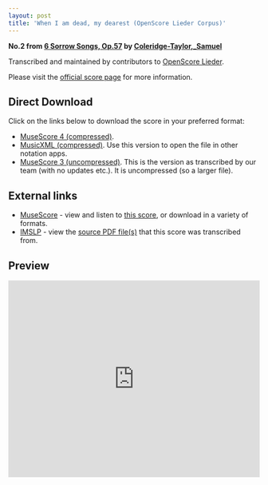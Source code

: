 ```yaml
---
layout: post
title: 'When I am dead, my dearest (OpenScore Lieder Corpus)'
---
```


__No.2 from [6 Sorrow Songs, Op.57](https://fourscoreandmore.org/openscore/lieder/Coleridge-Taylor%2C_Samuel/6_Sorrow_Songs%2C_Op.57/) by [Coleridge-Taylor,_Samuel](https://fourscoreandmore.org/openscore/lieder/Coleridge-Taylor%2C_Samuel)__

Transcribed and maintained by contributors to [OpenScore Lieder].

Please visit the [official score page] for more information.

[official score page]: https://musescore.com/openscore-lieder-corpus/scores/6189644
[OpenScore Lieder]: https://musescore.com/openscore-lieder-corpus

## Direct Download

Click on the links below to download the score in your preferred format:
- [MuseScore 4 (compressed)](https://fourscoreandmore.org/openscore/lieder/Coleridge-Taylor%2C_Samuel/6_Sorrow_Songs%2C_Op.57/2_When_I_am_dead%2C_my_dearest.mscz).
- [MusicXML (compressed)](https://fourscoreandmore.org/openscore/lieder/Coleridge-Taylor%2C_Samuel/6_Sorrow_Songs%2C_Op.57/2_When_I_am_dead%2C_my_dearest.mxl). Use this version to open the file in other notation apps.
- [MuseScore 3 (uncompressed)](https://raw.githubusercontent.com/OpenScore/Lieder/refs/heads/main/scores/Coleridge-Taylor%2C_Samuel/6_Sorrow_Songs%2C_Op.57/2_When_I_am_dead%2C_my_dearest/lc6189644.mscx). This is the version as transcribed by our team (with no updates etc.). It is uncompressed (so a larger file).

## External links

- [MuseScore] - view and listen to [this score][MuseScore], or download in a variety of formats.
- [IMSLP] - view the [source PDF file(s)][IMSLP] that this score was transcribed from.

[MuseScore]: https://musescore.com/score/6189644
[IMSLP]: https://imslp.org/wiki/Special:ReverseLookup/23607

## Preview

<iframe width="100%" height="394" src="https://musescore.com/openscore-lieder-corpus/scores/6189644/embed" frameborder="0" allowfullscreen allow="autoplay; fullscreen"></iframe>
